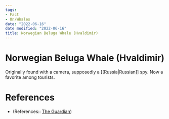 ```yaml
---
tags:
- Fact
- On/Whales
date: "2022-06-16"
date modified: "2022-06-16"
title: Norwegian Beluga Whale (Hvaldimir)
---
```


# Norwegian Beluga Whale (Hvaldimir)
Originally found with a camera, supposedly a [[Russia|Russian]] spy. Now a favorite among tourists.

# References
- (References:: [The Guardian](https://www.theguardian.com/artanddesign/2021/mar/24/beluga-whale-famous-hvaldimir-aleksander-nordahls-best-photograph))
